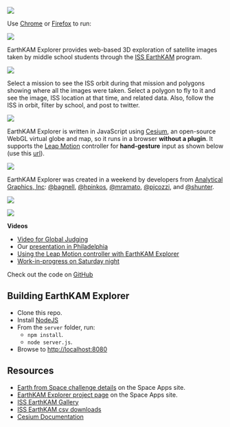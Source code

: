 [![](https://raw.github.com/AnalyticalGraphicsInc/EarthKAMExplorer/master/doc/EarthKAMBanner.png)](http://cesiumspaceapp.cloudapp.net/)

Use [Chrome](http://www.google.com/chrome/) or [Firefox](http://www.mozilla.org/en-US/firefox/new/) to run:

[![](https://raw.github.com/AnalyticalGraphicsInc/EarthKAMExplorer/master/doc/run.png)](http://cesiumspaceapp.cloudapp.net/)

EarthKAM Explorer provides web-based 3D exploration of satellite images taken by middle school students through the [ISS EarthKAM](https://earthkam.ucsd.edu/) program.

![](https://raw.github.com/AnalyticalGraphicsInc/EarthKAMExplorer/master/doc/iss1.jpg)

Select a mission to see the ISS orbit during that mission and polygons showing where all the images were taken.  Select a polygon to fly to it and see the image, ISS location at that time, and related data.  Also, follow the ISS in orbit, filter by school, and post to twitter.

![](https://raw.github.com/AnalyticalGraphicsInc/EarthKAMExplorer/master/doc/iss2.jpg)

EarthKAM Explorer is written in JavaScript using [Cesium](http://cesium.agi.com/), an open-source WebGL virtual globe and map, so it runs in a browser **without a plugin**.  It supports the [Leap Motion](https://www.leapmotion.com/) controller for **hand-gesture** input as shown below (use this [url](http://cesiumspaceapp.cloudapp.net/?leap=true)).

![](https://raw.github.com/AnalyticalGraphicsInc/EarthKAMExplorer/master/doc/leapmotion.jpg)

EarthKAM Explorer was created in a weekend by developers from [Analytical Graphics, Inc](http://www.agi.com/): [@bagnell](https://github.com/bagnell), [@hpinkos](https://github.com/hpinkos), [@mramato](https://twitter.com/matt_amato), [@pjcozzi](https://twitter.com/pjcozzi), and [@shunter](https://github.com/shunter).

![](https://raw.github.com/AnalyticalGraphicsInc/EarthKAMExplorer/master/doc/team.jpg)

![](https://raw.github.com/AnalyticalGraphicsInc/EarthKAMExplorer/master/doc/team2.jpg)

**Videos**

* [Video for Global Judging](http://www.youtube.com/watch?v=L378jOZM8LA)
* Our [presentation in Philadelphia](http://www.youtube.com/watch?v=zICMX6xlOD0)
* [Using the Leap Motion controller with EarthKAM Explorer](http://www.ustream.tv/recorded/31733463)
* [Work-in-progress on Saturday night](http://www.ustream.tv/recorded/31733621)

Check out the code on [GitHub](https://github.com/AnalyticalGraphicsInc/EarthKAMExplorer)

Building EarthKAM Explorer
--------------------------
* Clone this repo.
* Install [NodeJS](http://nodejs.org/)
* From the `server` folder, run:
   * `npm install`.
   * `node server.js`.
* Browse to [http://localhost:8080](http://localhost:8080)

Resources
---------
* [Earth from Space challenge details](http://spaceappschallenge.org/challenge/earth-from-space/) on the Space Apps site.
* [EarthKAM Explorer project page](http://spaceappschallenge.org/project/earthkam-explorer/) on the Space Apps site.
* [ISS EarthKAM Gallery](http://images.earthkam.ucsd.edu/main.php)
* [ISS EarthKAM csv downloads](https://earthkam.ucsd.edu/ek-images/data)
* [Cesium Documentation](http://cesium.agi.com/Cesium/Build/Documentation/)
